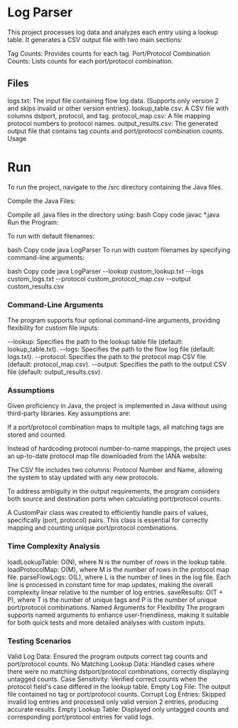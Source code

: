 # Log Parser
This project processes log data and analyzes each entry using a lookup table. It generates a CSV output file with two main sections:

Tag Counts: Provides counts for each tag.
Port/Protocol Combination Counts: Lists counts for each port/protocol combination.

## Files
logs.txt: The input file containing flow log data. (Supports only version 2 and skips invalid or other version entries).
lookup_table.csv: A CSV file with columns dstport, protocol, and tag.
protocol_map.csv: A file mapping protocol numbers to protocol names.
output_results.csv: The generated output file that contains tag counts and port/protocol combination counts.
Usage

# Run
To run the project, navigate to the /src directory containing the Java files.

Compile the Java Files:

Compile all .java files in the directory using:
bash
Copy code
javac *.java
Run the Program:

To run with default filenames:

bash
Copy code
java LogParser
To run with custom filenames by specifying command-line arguments:

bash
Copy code
java LogParser --lookup custom_lookup.txt --logs custom_logs.txt --protocol custom_protocol_map.csv --output custom_results.csv

### Command-Line Arguments
The program supports four optional command-line arguments, providing flexibility for custom file inputs:

--lookup: Specifies the path to the lookup table file (default: lookup_table.txt).
--logs: Specifies the path to the flow log file (default: logs.txt).
--protocol: Specifies the path to the protocol map CSV file (default: protocol_map.csv).
--output: Specifies the path to the output CSV file (default: output_results.csv).

### Assumptions
Given proficiency in Java, the project is implemented in Java without using third-party libraries. Key assumptions are:

If a port/protocol combination maps to multiple tags, all matching tags are stored and counted.

Instead of hardcoding protocol number-to-name mappings, the project uses an up-to-date protocol map file downloaded from the IANA website:

The CSV file includes two columns: Protocol Number and Name, allowing the system to stay updated with any new protocols.

To address ambiguity in the output requirements, the program considers both source and destination ports when calculating port/protocol counts.

A CustomPair class was created to efficiently handle pairs of values, specifically (port, protocol) pairs. This class is essential for correctly mapping and counting unique port/protocol combinations.

### Time Complexity Analysis
loadLookupTable: O(N), where N is the number of rows in the lookup table.
loadProtocolMap: O(M), where M is the number of rows in the protocol map file.
parseFlowLogs: O(L), where L is the number of lines in the log file. Each line is processed in constant time for map updates, making the overall complexity linear relative to the number of log entries.
saveResults: O(T + P), where T is the number of unique tags and P is the number of unique port/protocol combinations.
Named Arguments for Flexibility
The program supports named arguments to enhance user-friendliness, making it suitable for both quick tests and more detailed analyses with custom inputs.

### Testing Scenarios
Valid Log Data: Ensured the program outputs correct tag counts and port/protocol counts.
No Matching Lookup Data: Handled cases where there were no matching dstport/protocol combinations, correctly displaying untagged counts.
Case Sensitivity: Verified correct counts when the protocol field's case differed in the lookup table.
Empty Log File: The output file contained no tag or port/protocol counts.
Corrupt Log Entries: Skipped invalid log entries and processed only valid version 2 entries, producing accurate results.
Empty Lookup Table: Displayed only untagged counts and corresponding port/protocol entries for valid logs.
